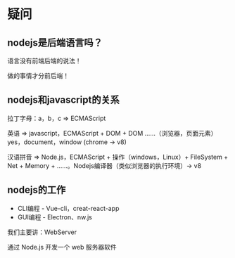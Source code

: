 # 疑问



## nodejs是后端语言吗？

语言没有前端后端的说法！

做的事情才分前后端！



## nodejs和javascript的关系

拉丁字母：a，b，c  => ECMAScript

英语 => javascript，ECMAScript + DOM + DOM ……（浏览器，页面元素）yes，document，window (chrome -> v8)

汉语拼音 => Node.js，ECMAScript + 操作（windows，Linux）+ FileSystem + Net + Memory + ……。Nodejs编译器（类似浏览器的执行环境）-> v8



## nodejs的工作

- CLI编程 - Vue-cli，creat-react-app
- GUI编程 - Electron、nw.js



我们主要讲：WebServer

通过 Node.js 开发一个 web 服务器软件

